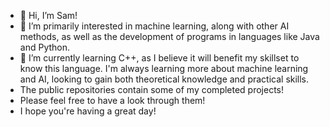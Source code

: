 - 👋 Hi, I’m Sam!
- 👀 I’m primarily interested in machine learning, along with other AI methods, as well as the development of programs in languages like Java and Python.
- 🌱 I’m currently learning C++, as I believe it will benefit my skillset to know this language. I'm always learning more about machine learning and AI, looking to gain both theoretical knowledge and practical skills.
- The public repositories contain some of my completed projects!
- Please feel free to have a look through them!
- I hope you're having a great day!
<!---
SJHs-GitHub/SJHs-GitHub is a ✨ special ✨ repository because its `README.md` (this file) appears on your GitHub profile.
You can click the Preview link to take a look at your changes.
--->
